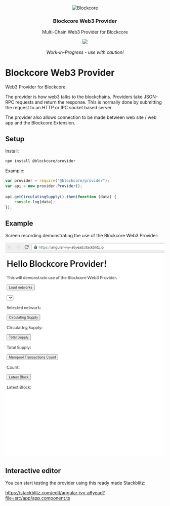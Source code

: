 <p align="center">
  <p align="center">
    <img src="https://avatars3.githubusercontent.com/u/53176002?s=200&v=4" height="100" alt="Blockcore" />
  </p>
  <h3 align="center">
    Blockcore Web3 Provider
  </h3>
  <p align="center">
    Multi-Chain Web3 Provider for Blockcore
  </p>
  <p align="center">
      <a href="https://github.com/block-core/blockcore-provider/actions/workflows/test.yml"><img src="https://github.com/block-core/blockcore-provider/actions/workflows/test.yml/badge.svg" /></a>
  </p>
  <p align="center"><em>Work-in-Progress - use with caution!</em></p>
</p>

# Blockcore Web3 Provider

Web3 Provider for Blockcore.

The provider is how web3 talks to the blockchains. Providers take JSON-RPC requests and return the response. This is normally done by submitting the request to an HTTP or IPC socket based server.

The provider also allows connection to be made between web site / web app and the Blockcore Extension.

## Setup

Install:

```sh
npm install @blockcore/provider
```

Example:

```js
var provider = require("@blockcore/provider");
var api = new provider.Provider();

api.getCirculatingSupply().then(function (data) {
    console.log(data);
});
```

## Example

Screen recording demonstrating the use of the Blockcore Web3 Provider:

![](doc/blockcore-provider.gif)

## Interactive editor

You can start testing the provider using this ready made Stackblitz:

https://stackblitz.com/edit/angular-ivy-a6yead?file=src/app/app.component.ts

